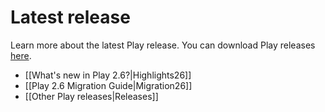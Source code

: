 <!--- Copyright (C) Lightbend Inc. <https://www.lightbend.com> -->
# Latest release

Learn more about the latest Play release. You can download Play releases [here](https://www.playframework.com/download).

- [[What's new in Play 2.6?|Highlights26]]
- [[Play 2.6 Migration Guide|Migration26]]
- [[Other Play releases|Releases]]

